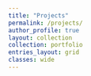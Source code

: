 ```yaml
---
title: "Projects"
permalink: /projects/
author_profile: true
layout: collection
collection: portfolio
entries_layout: grid
classes: wide
---
```


<!-- 부스트코스에서 듣고 배운 것. -->
